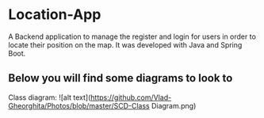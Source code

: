 # Location-App
A Backend application to manage the register and login for users in order to locate their position on the map. It was developed with Java and Spring Boot.

## Below you will find some diagrams to look to
Class diagram:
![alt text](https://github.com/Vlad-Gheorghita/Photos/blob/master/SCD-Class Diagram.png)
